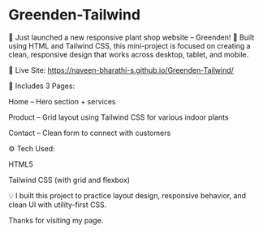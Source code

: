 # Greenden-Tailwind

🌿 Just launched a new responsive plant shop website – Greenden! 🌿
Built using HTML and Tailwind CSS, this mini-project is focused on creating a clean, responsive design that works across desktop, tablet, and mobile.

🔗 Live Site: https://naveen-bharathi-s.github.io/Greenden-Tailwind/

📄 Includes 3 Pages:

Home – Hero section + services

Product – Grid layout using Tailwind CSS for various indoor plants

Contact – Clean form to connect with customers


⚙️ Tech Used:

HTML5

Tailwind CSS (with grid and flexbox)


💡 I built this project to practice layout design, responsive behavior, and clean UI with utility-first CSS. 

Thanks for visiting my page.
